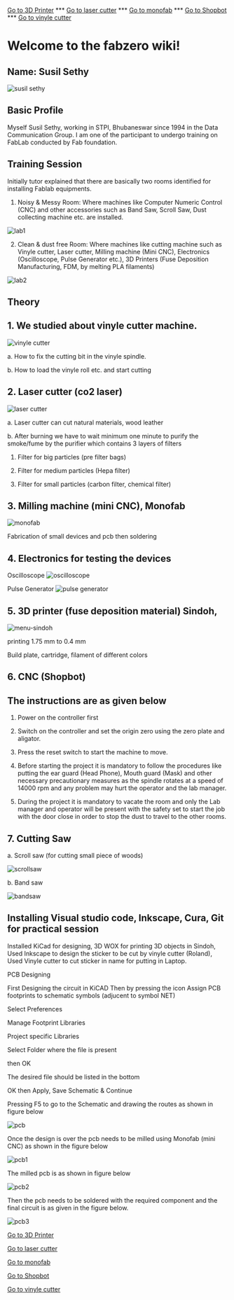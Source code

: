 


[Go to 3D Printer](3dprinter.md)   ***  [Go to laser cutter](lasercutter.md)  *** [Go to monofab](monofab.md)     ***   [Go to Shopbot](shopbot.md)   ***  [Go to vinyle cutter](vinylecutter.md)

# **Welcome to the fabzero wiki!**

## Name: Susil Sethy

![susil sethy](img/susil-sethy.jpeg)

## Basic Profile

Myself Susil Sethy, working in STPI, Bhubaneswar since 1994 in the Data Communication Group. I am one of the participant to undergo training on FabLab conducted by Fab foundation.



## Training Session


Initially tutor explained that there are basically two rooms identified for installing Fablab equipments.

1.	Noisy & Messy Room: Where machines like Computer Numeric Control (CNC) and other accessories such as       Band Saw, Scroll Saw, Dust collecting machine etc. are installed.

![lab1](img/lab-1.jpg)

2.  Clean & dust free Room: Where machines like cutting machine such as Vinyle cutter, Laser cutter,           Milling machine (Mini CNC), Electronics (Oscilloscope, Pulse Generator etc.), 3D Printers (Fuse            Deposition Manufacturing, FDM, by melting PLA filaments)

![lab2](img/lab-2.jpg)


## Theory

## 1. We studied about vinyle cutter machine. 

![vinyle cutter](img/vinyle-cutter.png)

a. How to fix the cutting bit in the vinyle spindle.

b. How to load the vinyle roll etc. and start cutting

## 2. Laser cutter (co2 laser)

![laser cutter](img/laser-cutter.jpg)


a. Laser cutter can cut natural materials, wood leather 

b. After burning we have to wait minimum one minute to purify the smoke/fume by the purifier which 
contains 3 layers of filters

1. Filter for big particles (pre filter bags)

2. Filter for medium particles (Hepa filter)

3. Filter for small particles (carbon filter, chemical filter)

## 3. Milling machine (mini CNC), Monofab

![monofab](img/SRM-20.png)

Fabrication of small devices and pcb then soldering

## 4. Electronics for testing the devices



Oscilloscope            ![oscilloscope](img/oscilloscope.jpg)




Pulse Generator         ![pulse generator](img/pulse-generator.jpg)



## 5. 3D printer (fuse deposition material) Sindoh,

![menu-sindoh](img/sindoh.png)


 printing 1.75 mm to 0.4 mm

Build plate, cartridge, filament of different colors


## 6. CNC (Shopbot)


## The instructions are as given below

1. Power on the controller first

2. Switch on the controller and set the origin zero using the zero plate and aligator.

3. Press the reset switch to start the machine to move.

4. Before starting the project it is mandatory to follow the procedures like putting the ear guard (Head      Phone), Mouth guard (Mask) and other necessary precautionary measures as the spindle rotates at a speed of 14000 rpm and any problem may hurt the operator and the lab manager.

5. During the project it is mandatory to vacate the room and only the Lab manager and operator will be present with the safety set to start the job with the door close in order to stop the dust to travel to the other rooms.


## 7. Cutting Saw

a. Scroll saw (for cutting small piece of woods)

![scrollsaw](img/scrollsaw.jpg)


b. Band saw

![bandsaw](img/bandsaw.jpg)



## Installing Visual studio code, Inkscape, Cura, Git  for practical session



Installed KiCad for designing, 3D WOX for printing 3D objects in Sindoh, Used Inkscape to design the sticker to be cut by vinyle cutter (Roland), Used Vinyle cutter to cut sticker in name for putting in Laptop.



PCB Designing

First Designing the circuit in KiCAD
 Then by pressing the icon Assign PCB footprints to schematic symbols (adjucent to symbol NET)

 Select Preferences

 Manage Footprint Libraries

 Project specific Libraries

 Select Folder where the file is present

 then OK

The desired file should be listed in the bottom

OK then Apply, Save Schematic & Continue

Pressing F5 to go to the Schematic and drawing the routes as shown in figure below


![pcb](img/pcb.png)         

Once the design is over the pcb needs to be milled using Monofab (mini CNC) as shown in the figure below

![pcb1](img/pcb-milling.jpeg)

The milled pcb is as shown in figure below

![pcb2](img/pcb-cutting.jpeg)

Then the pcb needs to be soldered with the required component and the final circuit is as given in the figure below.


![pcb3](img/pcb-design.jpeg)








[Go to 3D Printer](3dprinter.md)

[Go to laser cutter](lasercutter.md)

[Go to monofab](monofab.md)

[Go to Shopbot](shopbot.md)

[Go to vinyle cutter](vinylecutter.md)




